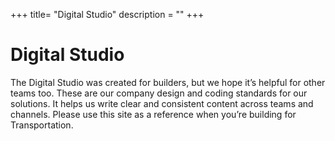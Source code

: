 +++
title= "Digital Studio"
description = ""
+++


# Digital Studio

The Digital Studio was created for builders, but we hope it’s helpful for other teams too. These are our company design and coding standards for our solutions. It helps us write clear and consistent content across teams and channels. Please use this site as a reference when you’re building for Transportation.
